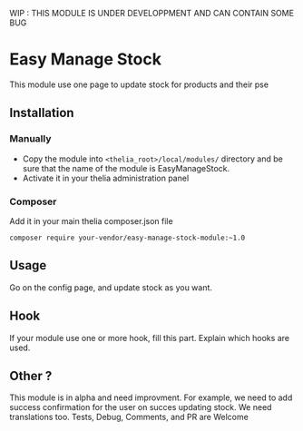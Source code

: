 WIP : THIS MODULE IS UNDER DEVELOPPMENT AND CAN CONTAIN SOME BUG

# Easy Manage Stock

This module use one page to update stock for products and their pse

## Installation

### Manually

* Copy the module into ```<thelia_root>/local/modules/``` directory and be sure that the name of the module is EasyManageStock.
* Activate it in your thelia administration panel

### Composer

Add it in your main thelia composer.json file

```
composer require your-vendor/easy-manage-stock-module:~1.0
```

## Usage

Go on the config page, and update stock as you want.

## Hook

If your module use one or more hook, fill this part. Explain which hooks are used.

## Other ?

This module is in alpha and need improvment.
For example, we need to add success confirmation for the user on succes updating stock.
We need translations too.
Tests, Debug, Comments, and PR are Welcome